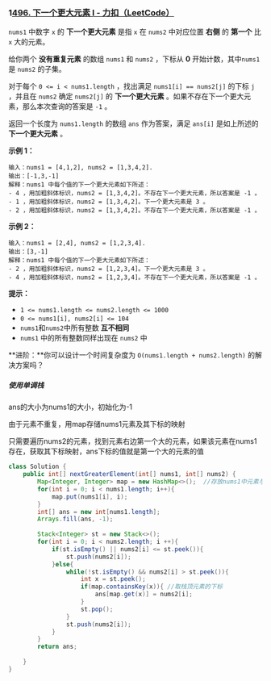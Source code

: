 ### 1[496. 下一个更大元素 I - 力扣（LeetCode）](https://leetcode.cn/problems/next-greater-element-i/)

`nums1` 中数字 `x` 的 **下一个更大元素** 是指 `x` 在 `nums2` 中对应位置 **右侧** 的 **第一个** 比 `x` 大的元素。

给你两个 **没有重复元素** 的数组 `nums1` 和 `nums2` ，下标从 **0** 开始计数，其中`nums1` 是 `nums2` 的子集。

对于每个 `0 <= i < nums1.length` ，找出满足 `nums1[i] == nums2[j]` 的下标 `j` ，并且在 `nums2` 确定 `nums2[j]` 的 **下一个更大元素** 。如果不存在下一个更大元素，那么本次查询的答案是 `-1` 。

返回一个长度为 `nums1.length` 的数组 `ans` 作为答案，满足 `ans[i]` 是如上所述的 **下一个更大元素** 。

 

**示例 1：**

```
输入：nums1 = [4,1,2], nums2 = [1,3,4,2].
输出：[-1,3,-1]
解释：nums1 中每个值的下一个更大元素如下所述：
- 4 ，用加粗斜体标识，nums2 = [1,3,4,2]。不存在下一个更大元素，所以答案是 -1 。
- 1 ，用加粗斜体标识，nums2 = [1,3,4,2]。下一个更大元素是 3 。
- 2 ，用加粗斜体标识，nums2 = [1,3,4,2]。不存在下一个更大元素，所以答案是 -1 。
```

**示例 2：**

```
输入：nums1 = [2,4], nums2 = [1,2,3,4].
输出：[3,-1]
解释：nums1 中每个值的下一个更大元素如下所述：
- 2 ，用加粗斜体标识，nums2 = [1,2,3,4]。下一个更大元素是 3 。
- 4 ，用加粗斜体标识，nums2 = [1,2,3,4]。不存在下一个更大元素，所以答案是 -1 。
```

 

**提示：**

- `1 <= nums1.length <= nums2.length <= 1000`
- `0 <= nums1[i], nums2[i] <= 104`
- `nums1`和`nums2`中所有整数 **互不相同**
- `nums1` 中的所有整数同样出现在 `nums2` 中

 

**进阶：**你可以设计一个时间复杂度为 `O(nums1.length + nums2.length)` 的解决方案吗？



##### **使用单调栈**

ans的大小为nums1的大小，初始化为-1

由于元素不重复，用map存储nums1元素及其下标的映射

只需要遍历nums2的元素，找到元素右边第一个大的元素，如果该元素在nums1存在，获取其下标映射，ans下标的值就是第一个大的元素的值



```java
class Solution {
    public int[] nextGreaterElement(int[] nums1, int[] nums2) {
        Map<Integer, Integer> map = new HashMap<>();  //存放nums1中元素与下标的映射
        for(int i = 0; i < nums1.length; i++){
            map.put(nums1[i], i);
        }
        int[] ans = new int[nums1.length];
        Arrays.fill(ans, -1);
        
        Stack<Integer> st = new Stack<>();
        for(int i = 0; i < nums2.length; i ++){
            if(st.isEmpty() || nums2[i] <= st.peek()){
                st.push(nums2[i]);
            }else{
                while(!st.isEmpty() && nums2[i] > st.peek()){
                    int x = st.peek(); 
                    if(map.containsKey(x)){ //取栈顶元素的下标
                        ans[map.get(x)] = nums2[i];
                    }
                    st.pop();
                }
                st.push(nums2[i]);
            }
        }
        return ans;
        
    }
}
```



















